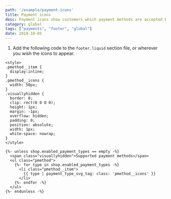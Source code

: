 ```yaml
---
path: '/example/payment-icons'
title: Payment icons
desc: Payment icons show customers which payment methods are accepted by your online store. The icons are typically displayed in the footer of your website.
category: global
tags: ["payments", "footer", "global"]
date: 2018-10-05
---
```


1.  Add the following code to the `footer.liquid` section file, or wherever you wish the icons to appear.

```liquid
<style>
.pmethod__item {
  display:inline;
}
.pmethod__icons {
  width: 50px;
}
.visuallyhidden {
  border: 0;
  clip: rect(0 0 0 0);
  height: 1px;
  margin: -1px;
  overflow: hidden;
  padding: 0;
  position: absolute;
  width: 1px;
  white-space: nowrap;
}
</style>

{%- unless shop.enabled_payment_types == empty -%}
  <span class="visuallyhidden">Supported payment methods</span>
  <ul class="pmethod">
    {%- for type in shop.enabled_payment_types -%}
      <li class="pmethod__item">
        {{ type | payment_type_svg_tag: class: 'pmethod__icons' }}
      </li>
    {%- endfor -%}
  </ul>
{%- endunless -%}
```
